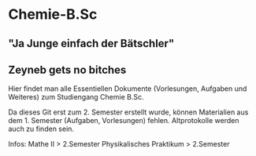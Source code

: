 # Chemie-B.Sc
"Ja Junge einfach der Bätschler"
--------------------------------
Zeyneb gets no bitches
--------------------------------
Hier findet man alle Essentiellen Dokumente (Vorlesungen, Aufgaben und Weiteres) zum Studiengang Chemie B.Sc.

Da dieses Git erst zum 2. Semester erstellt wurde, können Materialien aus dem 1. Semester (Aufgaben, Vorlesungen) fehlen.
Altprotokolle werden auch zu finden sein.

Infos:
Mathe II > 2.Semester
Physikalisches Praktikum > 2.Semester

